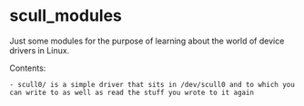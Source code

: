 # scull_modules
Just some modules for the purpose of learning about the world of device drivers in Linux. 

Contents:

	- scull0/ is a simple driver that sits in /dev/scull0 and to which you can write to as well as read the stuff you wrote to it again
